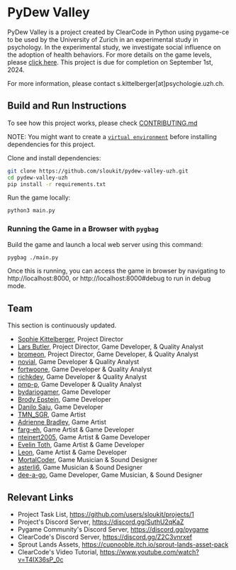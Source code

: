 # PyDew Valley

PyDew Valley is a project created by ClearCode in Python using pygame-ce to be used by the University of Zurich in an experimental study in psychology. In the experimental study, we investigate social influence on the adoption of health behaviors. For more details on the game levels, please [click here](https://docs.google.com/spreadsheets/d/1NAssjrPN4mv3kBC3e5YmJcYkJZLU7450cFR9EhCbfgE/edit?gid=374591304#gid=374591304). This project is due for completion on September 1st, 2024.

For more information, please contact s.kittelberger[at]psychologie.uzh.ch.

## Build and Run Instructions

To see how this project works, please check [CONTRIBUTING.md](./CONTRIBUTING.md)

NOTE: You might want to create a [`virtual environment`](https://docs.python.org/3/library/venv.html)
before installing dependencies for this project.

Clone and install dependencies:

```bash
git clone https://github.com/sloukit/pydew-valley-uzh.git
cd pydew-valley-uzh
pip install -r requirements.txt
```

Run the game locally:
```bash
python3 main.py
```

### Running the Game in a Browser with `pygbag`

Build the game and launch a local web server using this command:

```bash
pygbag ./main.py
```

Once this is running, you can access the game in browser by navigating to
http://localhost:8000, or http://localhost:8000#debug to run in debug mode.


## Team

This section is continuously updated.

- [Sophie Kittelberger](https://github.com/sloukit), Project Director
- [Lars Butler](https://github.com/larsbutler), Project Director, Game Developer, & Quality Analyst
- [bromeon](https://github.com/bromeon), Project Director, Game Developer, & Quality Analyst
- [novial](https://github.com/novialriptide), Game Developer & Quality Analyst
- [fortwoone](https://github.com/fortwoone), Game Developer & Quality Analyst
- [richkdev](https://github.com/richkdev), Game Developer & Quality Analyst
- [pmp-p](https://github.com/pmp-p), Game Developer & Quality Analyst
- [bydariogamer](https://github.com/bydariogamer), Game Developer
- [Brody Epstein](https://github.com/Eskimo396), Game Developer
- [Danilo Saiu](https://github.com/ultimateownsz), Game Developer
- [TMN_SGR](https://github.com/TMN-SGR), Game Artist
- [Adrienne Bradley](https://github.com/yoadrienne48), Game Artist
- [farg-eh](https://github.com/farg-eh), Game Artist & Game Developer
- [nteinert2005](https://github.com/nteinert2005), Game Artist & Game Developer
- [Evelin Toth](https://github.com/SSnowly), Game Artist & Game Developer
- [Leon](https://github.com/RUposhcat), Game Artist & Game Developer
- [MortalCoder](https://github.com/MortalCoder), Game Musician & Sound Designer
- [asterli6](https://github.com/asterli6), Game Musician & Sound Designer
- [dee-a-go](https://github.com/dee-a-go), Game Developer, Game Musician, & Sound Designer


## Relevant Links

- Project Task List, https://github.com/users/sloukit/projects/1
- Project's Discord Server, https://discord.gg/SuthU2qKaZ
- Pygame Community's Discord Server, https://discord.gg/pygame
- ClearCode's Discord Server, https://discord.gg/Z2C3vnrxef
- Sprout Lands Assets, https://cupnooble.itch.io/sprout-lands-asset-pack
- ClearCode's Video Tutorial, https://www.youtube.com/watch?v=T4IX36sP_0c
